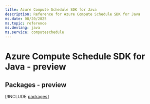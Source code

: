 ```yaml
---
title: Azure Compute Schedule SDK for Java
description: Reference for Azure Compute Schedule SDK for Java
ms.date: 08/20/2025
ms.topic: reference
ms.devlang: java
ms.service: computeschedule
---
```

# Azure Compute Schedule SDK for Java - preview
## Packages - preview
[!INCLUDE [packages](compute-schedule-index.md)]